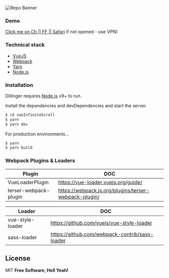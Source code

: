 ![Repo Banner](https://i.imgur.com/zM5CZhi.jpg)

### Demo
[Click me on Ch || FF || Safari](https://infinity-users-list.netlify.com/)
if not opened - use VPN)

### Technical stack

* [VueJS](https://vuejs.org/)
* [Webpack](https://webpack.js.org/)
* [Yarn](https://yarnpkg.com/lang/en/)
* [Node.js](https://nodejs.org/en/)

### Installation

Dillinger requires [Node.js](https://nodejs.org/) v9+ to run.

Install the dependencies and devDependencies and start the server.

```sh
$ cd vueInfiniteScroll
$ yarn
$ yarn dev
```

For production environments...

```sh
$ yarn
$ yarn build
```

### Webpack Plugins & Loaders

| Plugin | DOC |
| ------ | ------ |
| VueLoaderPlugin | https://vue-loader.vuejs.org/guide/ |
| terser-webpack-plugin | https://webpack.js.org/plugins/terser-webpack-plugin/ |

| Loader | DOC |
| ------ | ------ |
| vue-style-loader | https://github.com/vuejs/vue-style-loader |
| sass-loader | https://github.com/webpack-contrib/sass-loader |

License
----

MIT
**Free Software, Hell Yeah!**
